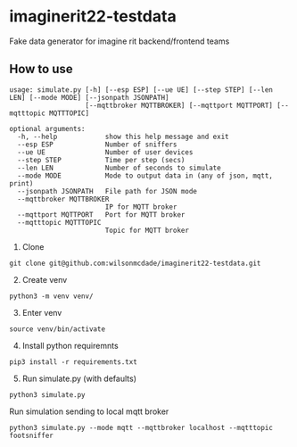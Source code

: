 # imaginerit22-testdata
Fake data generator for imagine rit backend/frontend teams

## How to use

```
usage: simulate.py [-h] [--esp ESP] [--ue UE] [--step STEP] [--len LEN] [--mode MODE] [--jsonpath JSONPATH]
                   [--mqttbroker MQTTBROKER] [--mqttport MQTTPORT] [--mqtttopic MQTTTOPIC]

optional arguments:
  -h, --help            show this help message and exit
  --esp ESP             Number of sniffers
  --ue UE               Number of user devices
  --step STEP           Time per step (secs)
  --len LEN             Number of seconds to simulate
  --mode MODE           Mode to output data in (any of json, mqtt, print)
  --jsonpath JSONPATH   File path for JSON mode
  --mqttbroker MQTTBROKER
                        IP for MQTT broker
  --mqttport MQTTPORT   Port for MQTT broker
  --mqtttopic MQTTTOPIC
                        Topic for MQTT broker
```

1. Clone
```
git clone git@github.com:wilsonmcdade/imaginerit22-testdata.git
```

2. Create venv
```
python3 -m venv venv/
```

3. Enter venv
```
source venv/bin/activate
```

4. Install python requiremnts
```
pip3 install -r requirements.txt
```

5. Run simulate.py (with defaults)
```
python3 simulate.py
```

Run simulation sending to local mqtt broker
```
python3 simulate.py --mode mqtt --mqttbroker localhost --mqtttopic footsniffer
```
